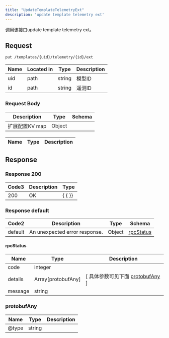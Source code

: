 ```yaml
---
title: "UpdateTemplateTelemetryExt"
description: 'update template telemetry ext'
---
```



调用该接口update template telemetry ext。



## Request


```
put /templates/{uid}/telemetry/{id}/ext
```



| Name | Located in | Type | Description | 
| ---- | ---------- | ----------- | ----------- | 
| uid | path | string | 模型ID |  
| id | path | string | 遥测ID |  





### Request Body


 
| Description | Type | Schema |
| ----------- | ------ | ------ |
| 扩展配置KV map | Object | [](#) |

#### 

| Name | Type | Description | 
| ---- | ---- | ----------- |  



 





## Response



### Response  200


| Code3 | Description | Type | 
| ---- | ----------- | ------ | 
| 200 | OK | {   { }} |
 


### Response  default

 
| Code2 | Description | Type | Schema |
| ---- | ----------- | ------ | ------ |
| default | An unexpected error response. | Object | [rpcStatus](#rpcStatus) |

#### rpcStatus

| Name | Type | Description | 
| ---- | ---- | ----------- |     
| code | integer |  |          
| details | Array[protobufAny] |  [ 具体参数可见下面 [protobufAny](#protobufAny) ] |       
| message | string |  |   


  
     
   
       
         
### protobufAny
| Name | Type | Description | 
| ---- | ---- | ----------- |     
| @type | string |  |   


  
     
 
 


          
     
   
     
 
 


 


